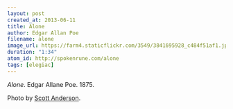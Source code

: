 ```yaml
---
layout: post
created_at: 2013-06-11
title: Alone
author: Edgar Allan Poe
filename: alone
image_url: https://farm4.staticflickr.com/3549/3841695928_c484f51af1.jpg
duration: "1:34"
atom_id: http://spokenrune.com/alone
tags: [elegiac]
---
```


_Alone_.  Edgar Allane Poe.  1875.

Photo by [Scott Anderson](https://www.flickr.com/photos/cardscott/3841695928/).
